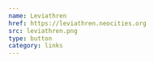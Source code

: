 ```yaml
---
name: Leviathren
href: https://leviathren.neocities.org
src: leviathren.png
type: button
category: links
---
```

